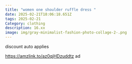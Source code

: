 ```yaml
---
title: "women one shoulder ruffle dress "
date: 2025-02-21T18:06:18.651Z
tags: 2025-02-21
Category: clothing
description: 16.xx
image: img/gray-minimalist-fashion-photo-collage-2-.png
---
```

discount auto applies 

 https://amzlink.to/az0qjHDzuddtz ad